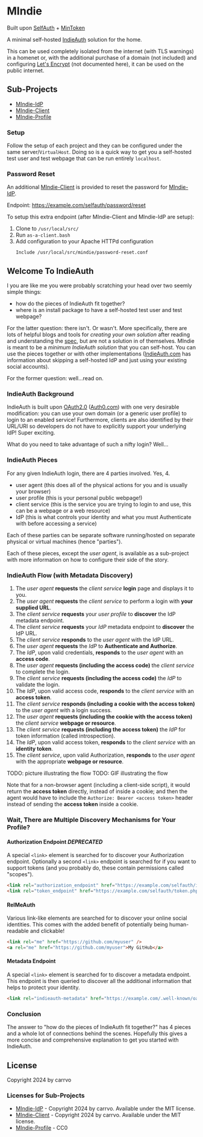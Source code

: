 # MIndie

Built upon [SelfAuth](https://github.com/Inklings-io/selfauth) + [MinToken](https://github.com/Zegnat/php-mintoken.git)

A minimal self-hosted [IndieAuth](https://indieweb.org/IndieAuth) solution for the home.

This can be used completely isolated from the internet (with TLS warnings) in a homenet or, with the additional purchase of a domain (not included) and configuring [Let's Encrypt](https://letsencrypt.org/) (not documented here), it can be used on the public internet.

## Sub-Projects

- [MIndie-IdP](https://github.com/carrvo/mindie-idp)
- [MIndie-Client](https://github.com/carrvo/mindie-client)
- [MIndie-Profile](https://github.com/carrvo/mindie-profile)

### Setup

Follow the setup of each project and they can be configured under the same server/`VirtualHost`. Doing so is a quick way to get you a self-hosted test user and test webpage that can be run entirely `localhost`.

### Password Reset

An additional [MIndie-Client](https://github.com/carrvo/mindie-client) is provided to reset the password for [MIndie-IdP](https://github.com/carrvo/mindie-idp).

Endpoint: https://example.com/selfauth/password/reset

To setup this extra endpoint (after MIndie-Client and MIndie-IdP are setup):
1. Clone to `/usr/local/src/`
1. Run `as-a-client.bash`
1. Add configuration to your Apache HTTPd configuration
    ```
    Include /usr/local/src/mindie/password-reset.conf
    ```

## Welcome To IndieAuth

I you are like me you were probably scratching your head over two seemly simple things:
- how do the pieces of IndieAuth fit together?
- where is an install package to have a self-hosted test user and test webpage?

For the latter question: there isn't. Or wasn't. More specifically, there are lots of helpful blogs and tools for *creating your own solution* after reading and understanding the [spec](https://indieauth.spec.indieweb.org/), but are not a solution in of themselves. MIndie is meant to be a *minimum IndieAuth solution* that you can self-host. You can use the pieces together or with other implementations ([IndieAuth.com](https://indieauth.com/) has information about skipping a self-hosted IdP and just using your existing social accounts).

For the former question: well...read on.

### IndieAuth Background

IndieAuth is built upon [OAuth2.0](https://www.oauth.com/) ([Auth0.com](https://auth0.com/docs)) with one very desirable modification: you can use your own domain (or a generic user profile) to login to an enabled service! Furthermore, clients are also identified by their URL/URI so developers do not have to explicitly support your underlying IdP! Super exciting.

What do you need to take advantage of such a nifty login? Well...

### IndieAuth Pieces

For any given IndieAuth login, there are 4 parties involved. Yes, 4.
- user agent (this does all of the physical actions for you and is usually your browser)
- user profile (this is your personal public webpage!)
- client service (this is the service you are trying to login to and use, this can be a webpage or a web resource)
- IdP (this is what controls your identity and what you must Authenticate with before accessing a service)

Each of these parties can be separate software running/hosted on separate physical or virtual machines (hence "parties").

Each of these pieces, except the *user agent*, is available as a sub-project with more information on how to configure their side of the story.

### IndieAuth Flow (with Metadata Discovery)

1. The *user agent* **requests** the *client service* **login** page and displays it to you.
1. The *user agent* **requests** the *client service* to perform a login with **your supplied URL**.
1. The *client service* **requests** your *user profile* to **discover** the IdP metadata endpoint.
1. The *client service* **requests** your *IdP* metadata endpoint to **discover** the IdP URL.
1. The *client service* **responds** to the *user agent* with the IdP URL.
1. The *user agent* **requests** the *IdP* to **Authenticate and Authorize**.
1. The *IdP*, upon valid credentials, **responds** to the *user agent* with an **access code**.
1. The *user agent* **requests (including the access code)** the *client service* to complete the login.
1. The *client service* **requests (including the access code)** the *IdP* to validate the login.
1. The *IdP*, upon valid access code, **responds** to the *client service* with an **access token**.
1. The *client service* **responds (including a cookie with the access token)** to the *user agent* with a login success.
1. The *user agent* **requests (including the cookie with the access token)** the *client service* **webpage or resource**.
1. The *client service* **requests (including the access token)** the *IdP* for token information (called introspection).
1. The *IdP*, upon valid access token, **responds** to the *client service* with an **identity token**.
1. The *client service*, upon valid Authorization, **responds** to the *user agent* with the appropriate **webpage or resource**.

TODO: picture illustrating the flow
TODO: GIF illustrating the flow

Note that for a non-browser agent (including a client-side script), it would return the **access token** directly, instead of inside a cookie; and then the agent would have to include the `Authorize: Bearer <access token>` header instead of sending the **access token** inside a cookie.

### Wait, There are Multiple Discovery Mechanisms for Your Profile?

#### Authorization Endpoint *DEPRECATED*

A special `<link>` element is searched for to discover your Authorization endpoint. Optionally a second `<link>` endpoint is searched for if you want to support tokens (and you probably do, these contain permissions called "scopes").
```html
<link rel="authorization_endpoint" href="https://example.com/selfauth/index.php" />
<link rel="token_endpoint" href="https://example.com/selfauth/token.php" />
```

#### RelMeAuth

Various link-like elements are searched for to discover your online social identities. This comes with the added benefit of potentially being human-readable and clickable!
```html
<link rel="me" href="https://github.com/myuser" />
<a rel="me" href="https://github.com/myuser">My GitHub</a>
```

#### Metadata Endpoint

A special `<link>` element is searched for to discover a metadata endpoint. This endpoint is then queried to discover all the additional information that helps to protect your identity.
```html
<link rel="indieauth-metadata" href="https://example.com/.well-known/oauth-authorization-server" />
```

### Conclusion

The answer to "how do the pieces of IndieAuth fit together?" has 4 pieces and a whole lot of connections behind the scenes. Hopefully this gives a more concise and comprehensive explanation to get you started with IndieAuth.

## License

Copyright 2024 by carrvo

### Licenses for Sub-Projects

- [MIndie-IdP](https://github.com/carrvo/mindie-idp) - Copyright 2024 by carrvo. Available under the MIT license.
- [MIndie-Client](https://github.com/carrvo/mindie-client) - Copyright 2024 by carrvo. Available under the MIT license.
- [MIndie-Profile](https://github.com/carrvo/mindie-profile) - CC0


